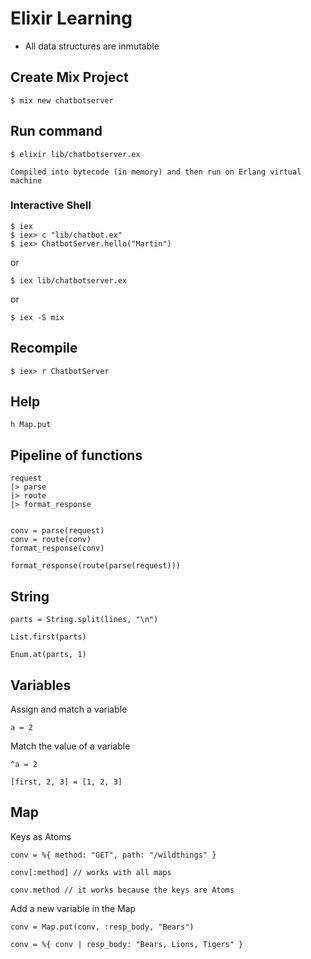 # Elixir Learning

- All data structures are inmutable

## Create Mix Project

    $ mix new chatbotserver

## Run command 

    $ elixir lib/chatbotserver.ex

    Compiled into bytecode (in memory) and then run on Erlang virtual machine

### Interactive Shell

    $ iex 
    $ iex> c "lib/chatbot.ex"
    $ iex> ChatbotServer.hello("Martin")

or 

    $ iex lib/chatbotserver.ex

or 

    $ iex -S mix 

## Recompile

    $ iex> r ChatbotServer

## Help 

    h Map.put

## Pipeline of functions

    request
    |> parse
    |> route
    |> format_response


    conv = parse(request)
    conv = route(conv)
    format_response(conv)

    format_response(route(parse(request)))

## String

    parts = String.split(lines, "\n")

    List.first(parts)

    Enum.at(parts, 1)

## Variables

Assign and match a variable

    a = 2

Match the value of a variable

    ^a = 2

    [first, 2, 3] = [1, 2, 3]

## Map

Keys as Atoms 

    conv = %{ method: "GET", path: "/wildthings" }

    conv[:method] // works with all maps

    conv.method // it works because the keys are Atoms

Add a new variable in the Map

    conv = Map.put(conv, :resp_body, "Bears")

    conv = %{ conv | resp_body: "Bears, Lions, Tigers" }
